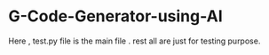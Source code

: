 # G-Code-Generator-using-AI

Here , test.py file is the main file . rest all are just for testing purpose.
